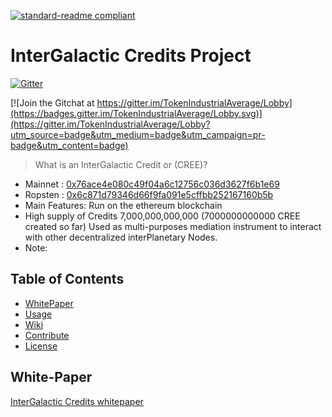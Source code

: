 [![standard-readme compliant](https://img.shields.io/badge/readme%20style-standard-brightgreen.svg?style=flat-square)](https://github.com/RichardLitt/standard-readme)

# InterGalactic Credits Project
[![Gitter](https://badges.gitter.im/intergalacticcredits/community.svg)](https://gitter.im/intergalacticcredits/community?utm_source=badge&utm_medium=badge&utm_campaign=pr-badge)

[![Join the Gitchat at https://gitter.im/TokenIndustrialAverage/Lobby](https://badges.gitter.im/TokenIndustrialAverage/Lobby.svg)](https://gitter.im/TokenIndustrialAverage/Lobby?utm_source=badge&utm_medium=badge&utm_campaign=pr-badge&utm_content=badge)


> What is an InterGalactic Credit or (CREE)?  
- Mainnet : [0x76ace4e080c49f04a6c12756c036d3627f6b1e69](https://etherscan.io/address/0x76ace4e080c49f04a6c12756c036d3627f6b1e69)
- Ropsten : [0x6c871d79346d66f9fa091e5cffbb252167160b5b](https://ropsten.etherscan.io/address/0x6c871d79346d66f9fa091e5cffbb252167160b5b)
- Main Features: Run on the ethereum blockchain  
- High supply of Credits 7,000,000,000,000 (7000000000000 CREE created so far) Used as multi-purposes mediation instrument to interact with other decentralized interPlanetary Nodes.  
- Note:

## Table of Contents
- [WhitePaper](#White-Paper)
- [Usage](#usage)
- [Wiki](#wiki)
- [Contribute](#contribute)
- [License](#license)

## White-Paper
[InterGalactic Credits whitepaper](https://github.com/intergalacticredits/IGCredits/tree/master/whitepaper)
      


